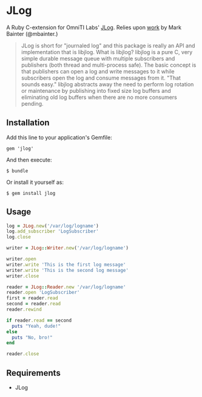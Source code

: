 # JLog

A Ruby C-extension for OmniTI Labs' [JLog](https://github.com/omniti-labs/jlog). Relies upon [work](https://github.com/mbainter/ruby-jlog/) by Mark Bainter (@mbainter.)

> JLog is short for "journaled log" and this package is really an API and implementation that is libjlog. What is libjlog? libjlog is a pure C, very simple durable message queue with multiple subscribers and publishers (both thread and multi-process safe). The basic concept is that publishers can open a log and write messages to it while subscribers open the log and consume messages from it. "That sounds easy." libjlog abstracts away the need to perform log rotation or maintenance by publishing into fixed size log buffers and eliminating old log buffers when there are no more consumers pending.

## Installation

Add this line to your application's Gemfile:

    gem 'jlog'

And then execute:

    $ bundle

Or install it yourself as:

    $ gem install jlog

## Usage

```ruby
log = JLog.new('/var/log/logname')
log.add_subscriber 'LogSubscriber'
log.close

writer = JLog::Writer.new('/var/log/logname')

writer.open
writer.write 'This is the first log message'
writer.write 'This is the second log message'
writer.close

reader = JLog::Reader.new '/var/log/logname'
reader.open 'LogSubscriber'
first = reader.read
second = reader.read
reader.rewind

if reader.read == second
  puts "Yeah, dude!"
else
  puts "No, bro!"
end

reader.close
```

## Requirements

* JLog
